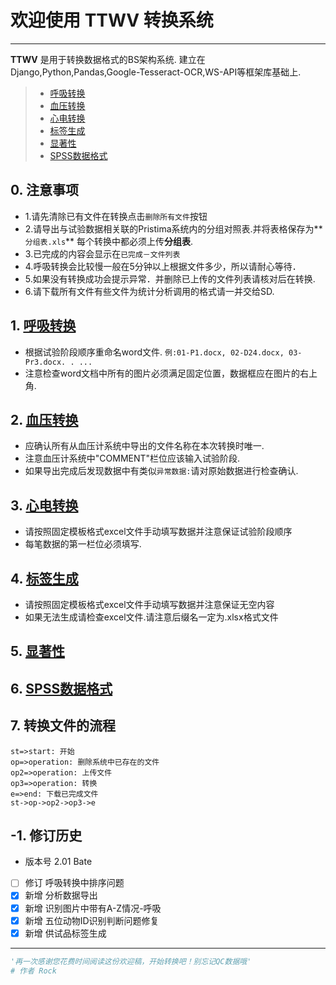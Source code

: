 ﻿# 欢迎使用 TTWV 转换系统
------
**TTWV** 是用于转换数据格式的BS架构系统. 建立在Django,Python,Pandas,Google-Tesseract-OCR,WS-API等框架库基础上.
> * [呼吸转换](/UploadMulti/progress-bar-upload/)
> * [血压转换](/UploadMulti/progress-bar-upload/)
> * [心电转换](/UploadMulti/progress-bar-upload/)
> * [标签生成](/UploadMulti/tsm-upload/)
> * [显著性](/UploadMulti/spss-upload/)
> * [SPSS数据格式](/UploadMulti/xzx-upload/)
## 0. 注意事项
* 1.请先清除已有文件在转换点击`删除所有文件`按钮
* 2.请导出与试验数据相关联的Pristima系统内的分组对照表.并将表格保存为**`分组表.xls`** 每个转换中都必须上传**分组表**.
* 3.已完成的内容会显示在`已完成－文件列表`
* 4.呼吸转换会比较慢一般在5分钟以上根据文件多少，所以请耐心等待．
* 5.如果没有转换成功会提示异常．并删除已上传的文件列表请核对后在转换.
* 6.请下载所有文件有些文件为统计分析调用的格式请一并交给SD.

## 1. [呼吸转换](/UploadMulti/progress-bar-upload/)
* 根据试验阶段顺序重命名word文件.
```例:01-P1.docx, 02-D24.docx, 03-Pr3.docx. . ...```
* 注意检查word文档中所有的图片必须满足固定位置，数据框应在图片的右上角.
## 2. [血压转换](/UploadMulti/progress-bar-upload/)
* 应确认所有从血压计系统中导出的文件名称在本次转换时唯一.
* 注意血压计系统中"COMMENT"栏位应该输入试验阶段.
* 如果导出完成后发现数据中有类似`异常数据:`请对原始数据进行检查确认.
## 3. [心电转换](/UploadMulti/progress-bar-upload/)
* 请按照固定模板格式excel文件手动填写数据并注意保证试验阶段顺序
* 每笔数据的第一栏位必须填写.
## 4. [标签生成](/UploadMulti/tsm-upload/)
* 请按照固定模板格式excel文件手动填写数据并注意保证无空内容
* 如果无法生成请检查excel文件.请注意后缀名一定为.xlsx格式文件
## 5. [显著性](/UploadMulti/spss-upload/)
## 6. [SPSS数据格式](/UploadMulti/xzx-upload/)

## 7. 转换文件的流程

```flow
st=>start: 开始
op=>operation: 删除系统中已存在的文件
op2=>operation: 上传文件
op3=>operation: 转换
e=>end: 下载已完成文件
st->op->op2->op3->e
```
## -1. 修订历史
* 版本号 2.01 Bate
- [ ] 修订 呼吸转换中排序问题
- [x] 新增 分析数据导出
- [x] 新增 识别图片中带有A-Z情况-呼吸
- [x] 新增 五位动物ID识别判断问题修复
- [x] 新增 供试品标签生成
------
```python
'再一次感谢您花费时间阅读这份欢迎稿，开始转换吧！别忘记QC数据哦'
# 作者 Rock
```

